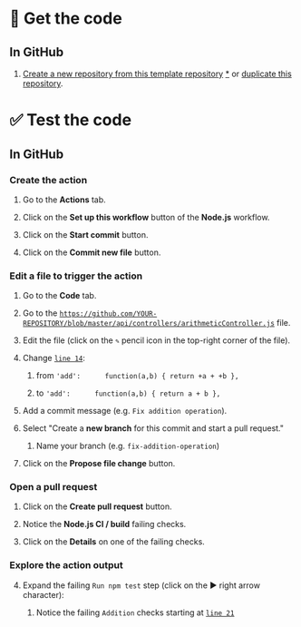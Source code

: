 # :arrow_down_small: Get the code

## In GitHub

1. [Create a new repository from this template repository](https://github.com/MikeNwin/code-to-cloud/generate) [*](https://help.github.com/en/github/creating-cloning-and-archiving-repositories/creating-a-repository-from-a-template) or [duplicate this repository](https://help.github.com/en/github/creating-cloning-and-archiving-repositories/duplicating-a-repository).

# :white_check_mark: Test the code

## In GitHub

### Create the action

1. Go to the **Actions** tab.

2. Click on the **Set up this workflow** button of the **Node.js** workflow.

3. Click on the **Start commit** button.

4. Click on the **Commit new file** button.

### Edit a file to trigger the action

1. Go to the **Code** tab.

2. Go to the [`https://github.com/YOUR-REPOSITORY/blob/master/api/controllers/arithmeticController.js`](/api/controllers/arithmeticController.js) file.

3. Edit the file (click on the  `✎` pencil icon in the top-right corner of the file).

4. Change [`line 14`](../../edit/master/api/controllers/arithmeticController.js#L14):

   1. from `'add':      function(a,b) { return +a + +b },`

   2. to `'add':      function(a,b) { return a + b },`

5. Add a commit message (e.g. `Fix addition operation`).

6. Select "Create a **new branch** for this commit and start a pull request."

   1. Name your branch (e.g. `fix-addition-operation`)
   
7. Click on the **Propose file change** button.

### Open a pull request

1. Click on the **Create pull request** button.

2. Notice the **Node.js CI / build** failing checks.

3. Click on the **Details** on one of the failing checks.

### Explore the action output

4. Expand the failing `Run npm test` step (click on the ► right arrow character):

   1. Notice the failing `Addition` checks starting at [`line 21`](../../runs/424494825?check_suite_focus=true#step:6:21)
